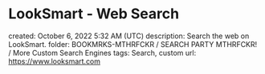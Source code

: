 # LookSmart - Web Search

created: October 6, 2022 5:32 AM (UTC)
description: Search the web on LookSmart.
folder: BOOKMRKS-MTHRFCKR / SEARCH PARTY MTHRFCKR! / More Custom Search Engines
tags: Search, custom
url: https://www.looksmart.com
